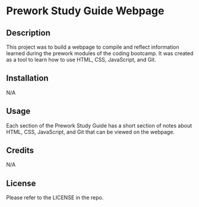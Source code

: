 # Prework Study Guide Webpage

## Description

This project was to build a webpage to compile and reflect information learned during the prework modules of the coding bootcamp. It was created as a tool to learn how to use HTML, CSS, JavaScript, and Git.

## Installation

N/A

## Usage

Each section of the Prework Study Guide has a short section of notes about HTML, CSS, JavaScript, and Git that can be viewed on the webpage.

## Credits

N/A

## License

Please refer to the LICENSE in the repo.

